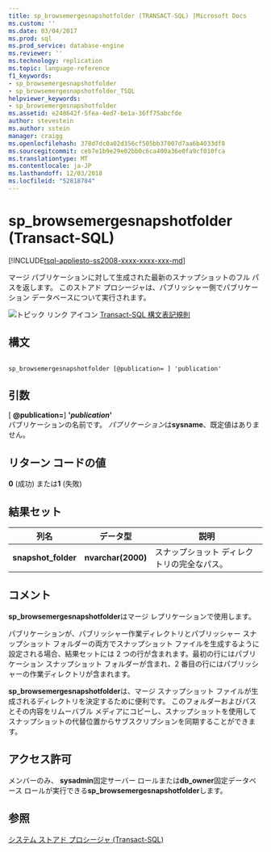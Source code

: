 ```yaml
---
title: sp_browsemergesnapshotfolder (TRANSACT-SQL) |Microsoft Docs
ms.custom: ''
ms.date: 03/04/2017
ms.prod: sql
ms.prod_service: database-engine
ms.reviewer: ''
ms.technology: replication
ms.topic: language-reference
f1_keywords:
- sp_browsemergesnapshotfolder
- sp_browsemergesnapshotfolder_TSQL
helpviewer_keywords:
- sp_browsemergesnapshotfolder
ms.assetid: e248642f-5fea-4ed7-be1a-36ff75abcfde
author: stevestein
ms.author: sstein
manager: craigg
ms.openlocfilehash: 378d7dc0a02d356cf505bb37007d7aa6b4033df8
ms.sourcegitcommit: ceb7e1b9e29e02bb0c6ca400a36e0fa9cf010fca
ms.translationtype: MT
ms.contentlocale: ja-JP
ms.lasthandoff: 12/03/2018
ms.locfileid: "52818784"
---
```

# <a name="spbrowsemergesnapshotfolder-transact-sql"></a>sp_browsemergesnapshotfolder (Transact-SQL)
[!INCLUDE[tsql-appliesto-ss2008-xxxx-xxxx-xxx-md](../../includes/tsql-appliesto-ss2008-xxxx-xxxx-xxx-md.md)]

  マージ パブリケーションに対して生成された最新のスナップショットのフル パスを返します。 このストアド プロシージャは、パブリッシャー側でパブリケーション データベースについて実行されます。  
  
 ![トピック リンク アイコン](../../database-engine/configure-windows/media/topic-link.gif "トピック リンク アイコン") [Transact-SQL 構文表記規則](../../t-sql/language-elements/transact-sql-syntax-conventions-transact-sql.md)  
  
## <a name="syntax"></a>構文  
  
```  
  
sp_browsemergesnapshotfolder [@publication= ] 'publication'  
```  
  
## <a name="arguments"></a>引数  
 [ **@publication=**] **'***publication***'**  
 パブリケーションの名前です。 *パブリケーション*は**sysname**、既定値はありません。  
  
## <a name="return-code-values"></a>リターン コードの値  
 **0** (成功) または**1** (失敗)  
  
## <a name="result-sets"></a>結果セット  
  
|列名|データ型|説明|  
|-----------------|---------------|-----------------|  
|**snapshot_folder**|**nvarchar(2000)**|スナップショット ディレクトリの完全なパス。|  
  
## <a name="remarks"></a>コメント  
 **sp_browsemergesnapshotfolder**はマージ レプリケーションで使用します。  
  
 パブリケーションが、パブリッシャー作業ディレクトリとパブリッシャー スナップショット フォルダーの両方でスナップショット ファイルを生成するように設定される場合、結果セットには 2 つの行が含まれます。最初の行にはパブリケーション スナップショット フォルダーが含まれ、2 番目の行にはパブリッシャーの作業ディレクトリが含まれます。  
  
 **sp_browsemergesnapshotfolder**は、マージ スナップショット ファイルが生成されるディレクトリを決定するために便利です。 このフォルダーおよびパスとその内容をリムーバブル メディアにコピーし、スナップショットを使用してスナップショットの代替位置からサブスクリプションを同期することができます。  
  
## <a name="permissions"></a>アクセス許可  
 メンバーのみ、 **sysadmin**固定サーバー ロールまたは**db_owner**固定データベース ロールが実行できる**sp_browsemergesnapshotfolder**します。  
  
## <a name="see-also"></a>参照  
 [システム ストアド プロシージャ &#40;Transact-SQL&#41;](../../relational-databases/system-stored-procedures/system-stored-procedures-transact-sql.md)  
  
  

